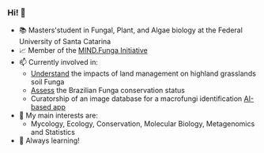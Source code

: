### Hi! :wave:

- :books: Masters'student in Fungal, Plant, and Algae biology at the Federal University of Santa Catarina
- :chart_with_upwards_trend: Member of the [MIND.Funga Initiative](https://mindfunga.ufsc.br/?lang=en)
- :mailbox: Currently involved in: 
	- [Understand](https://mindfunga.ufsc.br/os-efeitos-do-manejo-tradicional-na-funga-do-pnsj/?lang=en) the impacts of land management on highland grasslands soil Funga
	- [Assess](https://mindfunga.ufsc.br/mind-funga-redlist/?lang=en) the Brazilian Funga conservation status
	- Curatorship of an image database for a macrofungi identification [AI-based app](https://mindfunga.ufsc.br/nossos-projetos/pronem-funga-matas-nebulares/?lang=en)
- :pushpin: My main interests are: 
	- Mycology, Ecology, Conservation, Molecular Biology, Metagenomics and Statistics
- :telescope: Always learning!

<!---
kelmermcunha/kelmermcunha is a ✨ special ✨ repository because its `README.md` (this file) appears on your GitHub profile.
You can click the Preview link to take a look at your changes.
--->
